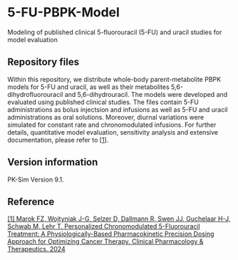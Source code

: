 # 5-FU-PBPK-Model

Modeling of published clinical 5-fluorouracil (5-FU) and uracil studies for model evaluation

## Repository files
Within this repository, we distribute whole-body parent-metabolite PBPK models for 5-FU and uracil, as well as their metabolites 5,6-dihydrofluorouracil and 5,6-dihydrouracil. The models were developed and evaluated using published clinical studies. The files contain 5-FU administrations as bolus injectsion and infusions as well as 5-FU and uracil administrations as oral solutions. Moreover, diurnal variations were simulated for constant rate and chronomodulated infusions. 
For further details, quantitative model evaluation, sensitivity analysis and extensive documentation, please refer to [[1](https://ascpt.onlinelibrary.wiley.com/doi/10.1002/cpt.3181)]. 

## Version information

PK-Sim Version 9.1.

## Reference
[[1] Marok FZ, Wojtyniak J-G, Selzer D, Dallmann R, Swen JJ, Guchelaar H-J, Schwab M, Lehr T. Personalized Chronomodulated 5-Fluorouracil Treatment: A Physiologically-Based Pharmacokinetic Precision Dosing Approach for Optimizing Cancer Therapy. Clinical Pharmacology & Therapeutics. 2024](https://ascpt.onlinelibrary.wiley.com/doi/10.1002/cpt.3181)
